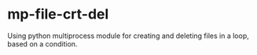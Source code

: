 # mp-file-crt-del
Using python multiprocess module for creating and deleting files in a loop, based on a condition.
